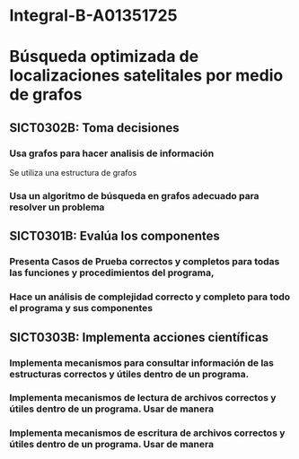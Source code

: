 # Integral-B-A01351725
# Búsqueda optimizada de localizaciones satelitales por medio de grafos


## SICT0302B: Toma decisiones 

### Usa grafos para hacer analisis de información

Se utiliza una estructura de grafos
### Usa un algoritmo de búsqueda en grafos adecuado para resolver un problema


## SICT0301B: Evalúa los componentes

### Presenta Casos de Prueba correctos y completos para todas las funciones y procedimientos del programa,

### Hace un análisis de complejidad correcto y completo para todo el programa y sus componentes


## SICT0303B: Implementa acciones científicas 

### Implementa mecanismos para consultar información de las estructuras correctos y útiles dentro de un programa.


### Implementa mecanismos de lectura de archivos correctos y útiles dentro de un programa. Usar de manera



### Implementa mecanismos de escritura de archivos correctos y útiles dentro de un programa. Usar de manera


